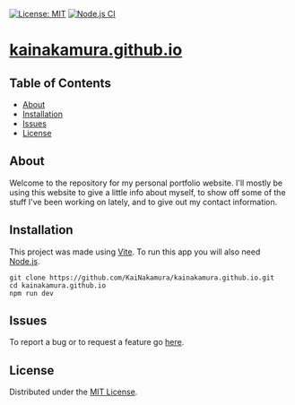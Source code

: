 [![License: MIT](https://img.shields.io/badge/License-MIT-brightgreen.svg)](https://github.com/KaiNakamura/kainakamura.github.io/blob/master/LICENSE)
[![Node.js CI](https://github.com/KaiNakamura/kainakamura.github.io/actions/workflows/node.js.yml/badge.svg)](https://github.com/KaiNakamura/kainakamura.github.io/actions/workflows/node.js.yml)

# [kainakamura.github.io](https://kainakamura.github.io)

## Table of Contents

* [About](#about)
* [Installation](#installation)
* [Issues](#issues)
* [License](#license)

## About

Welcome to the repository for my personal portfolio website. I'll mostly be using this website to give a little info about myself, to show off some of the stuff I've been working on lately, and to give out my contact information.

## Installation

This project was made using [Vite](https://github.com/vitejs/vite). To run this app you will also need [Node.js](https://nodejs.org).

```
git clone https://github.com/KaiNakamura/kainakamura.github.io.git
cd kainakamura.github.io
npm run dev
```

## Issues

To report a bug or to request a feature go [here](https://github.com/KaiNakamura/kainakamura.github.io/issues).

## License

Distributed under the [MIT License](https://github.com/KaiNakamura/kainakamura.github.io/blob/master/LICENSE).
